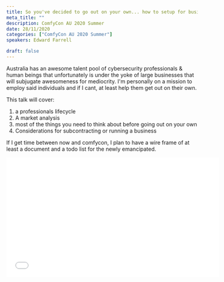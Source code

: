 ```yaml
---
title: So you've decided to go out on your own... how to setup for business or subcontracting
meta_title: ""
description: ComfyCon AU 2020 Summer
date: 28/11/2020
categories: ["ComfyCon AU 2020 Summer"]
speakers: Edward Farrell

draft: false
---
```

Australia has an awesome talent pool of cybersecurity professionals & human beings that unfortunately is under the yoke of large businesses that will subjugate awesomeness for mediocrity. I'm personally on a mission to employ said individuals and if I cant, at least help them get out on their own.

This talk will cover:
1) a professionals lifecycle
2) A market analysis
3) most of the things you need to think about before going out on your own
4) Considerations for subcontracting or running a business

If I get time between now and comfycon, I plan to have a wire frame of at least a document and a todo list for the newly emancipated.

<iframe width="560" height="315" src="None" title="YouTube video player" frameborder="0" allow="accelerometer; autoplay; clipboard-write; encrypted-media; gyroscope; picture-in-picture; web-share" allowfullscreen></iframe>